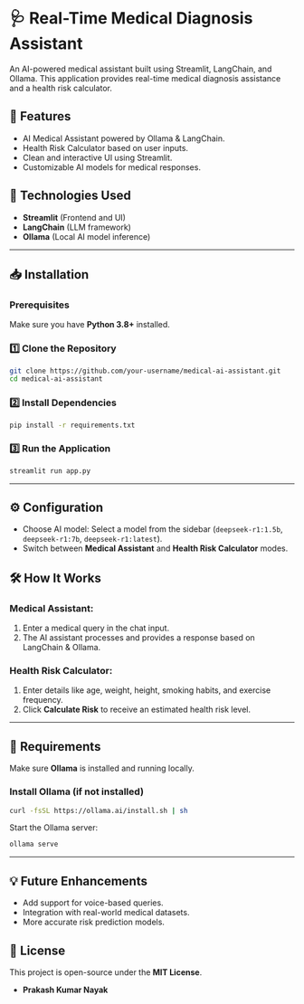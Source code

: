 
# 🩺 Real-Time Medical Diagnosis Assistant

An AI-powered medical assistant built using Streamlit, LangChain, and Ollama. This application provides real-time medical diagnosis assistance and a health risk calculator.

## 🚀 Features
- AI Medical Assistant powered by Ollama & LangChain.
- Health Risk Calculator based on user inputs.
- Clean and interactive UI using Streamlit.
- Customizable AI models for medical responses.

## 📌 Technologies Used
- **Streamlit** (Frontend and UI)
- **LangChain** (LLM framework)
- **Ollama** (Local AI model inference)

---

## 📥 Installation
### Prerequisites
Make sure you have **Python 3.8+** installed.

### 1️⃣ Clone the Repository
```sh
git clone https://github.com/your-username/medical-ai-assistant.git
cd medical-ai-assistant
```

### 2️⃣ Install Dependencies
```sh
pip install -r requirements.txt
```

### 3️⃣ Run the Application
```sh
streamlit run app.py
```

---

## ⚙️ Configuration
- Choose AI model: Select a model from the sidebar (`deepseek-r1:1.5b`, `deepseek-r1:7b`, `deepseek-r1:latest`).
- Switch between **Medical Assistant** and **Health Risk Calculator** modes.

## 🛠 How It Works
### Medical Assistant:
1. Enter a medical query in the chat input.
2. The AI assistant processes and provides a response based on LangChain & Ollama.

### Health Risk Calculator:
1. Enter details like age, weight, height, smoking habits, and exercise frequency.
2. Click **Calculate Risk** to receive an estimated health risk level.

---

## 📌 Requirements
Make sure **Ollama** is installed and running locally.

### Install Ollama (if not installed)
```sh
curl -fsSL https://ollama.ai/install.sh | sh
```

Start the Ollama server:
```sh
ollama serve
```

---

## 💡 Future Enhancements
- Add support for voice-based queries.
- Integration with real-world medical datasets.
- More accurate risk prediction models.

## 📝 License
This project is open-source under the **MIT License**.


- **Prakash Kumar Nayak**

